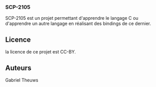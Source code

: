 ### SCP-2105

SCP-2105 est un projet permettant d'apprendre le langage C ou d'apprendre un autre langage en réalisant des bindings de ce dernier.

## Licence

la licence de ce projet est CC-BY.

## Auteurs

Gabriel Theuws